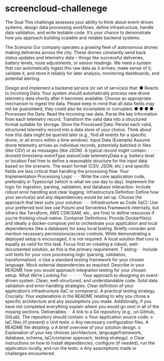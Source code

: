 # screencloud-challenege

The Goal
This challenge assesses your ability to think about event-driven systems, design data
processing workflows, define infrastructure, handle data validation, and write testable code.
It’s your chance to demonstrate how you approach building scalable and reliable backend
systems.

The Scenario
Our company operates a growing fleet of autonomous drones making deliveries across the city.
These drones constantly send back status updates and telemetry data – things like successful
deliveries, battery levels, route adjustments, or sensor readings. We need a system that can
automatically ingest this raw data as it arrives, make sense of it, validate it, and store it reliably
for later analysis, monitoring dashboards, and potential alerting.

Design and implement a backend service (or set of services) that:
●
Reacts to Incoming Data: Your system should automatically process new drone
telemetry data shortly after it becomes available. Choose an appropriate mechanism to
ingest the data.
Please keep in mind that all data fields may not be guaranteed, they could also be incomplete
or corrupted.
●
●
●
●
Processes the Data: Read the incoming raw data.
Parse the key information from each telemetry record.
Transform the valid data into a structured format suitable for storage.
Store the Processed Data: Persist each valid, structured telemetry record into a data
store of your choice. Think about how this data might be queried later (e.g., find all
events for a specific drone, or all errors within a time window).
Input Data (Example)
Assume drone telemetry arrives as individual records, potentially batched in files (like CSV) or
as messages (like JSON). A typical record might contain:
·
·
·
·
·
droneId
timestamp
eventType
statusCode
telemetryData e.g. battery level or location
Feel free to define a reasonable structure for the input data based on the scenario. The exact
format (CSV, JSON, etc.) and specific fields are less critical than handling the processing flow.
Your Implementation
Processing Logic
·
·
·
Write the core application code, preferably in Typescript (which is what we use day
to day).
Implement the logic for ingestion, parsing, validation, and database interaction.
Include robust error handling and clear logging.
Infrastructure Definition
Define how your service(s) and any dependencies would be set up. Choose the approach that
best suits your solution:
·
·
·
Infrastructure as Code (IaC): Use your preferred tool (we use Pulumi and Serverless
Framework internally, but others like Terraform, AWS CDK/SAM, etc., are fine) to
define resources if you’re thinking cloud-native.
Container Definitions: Provide Dockerfile(s) and ideally a docker-compose.yml to
orchestrate your application and local dependencies (like a database) for easy local
testing.
Briefly consider and mention necessary permissions/access controls.
While demonstrating a deployed setup is encouraged, it is not required. A local solution that
runs is equally as valid for this task. Focus first on creating a robust, well-documented solution,
as this is the primary requirement.
T esting
·
·
Include unit tests for your core processing logic (parsing, validation,
transformation).
o Use a standard testing framework for your chosen language. Mock external
dependencies as required.
Describe in your README how you would approach integration testing for your
chosen setup.
What We’re Looking For
·
·
·
·
·
·
Your approach to designing an event-driven system.
Clean, well-structured, and understandable code.
Solid data validation and error-handling strategies.
Clear definition of your application’s infrastructure (IaC or containers).
A practical testing strategy.
Crucially: Your explanations in the README relating to why you chose a specific
architecture and any assumptions you made. Additionally, if you have not
completed everything explain where you would go next in all of the missing
sections.
Deliverables
·
·
A link to a Git repository (e.g., on GitHub, GitLab). The repository should contain:
o Your application source code.
o IaC files (if present)
o Unit tests.
o Any necessary configuration files.
A README file detailing:
o A brief overview of your solution design.
o Explanation of your key choices (architecture, language/framework,
database, schema, IaC/container approach, testing strategy).
o Clear instructions on how to install dependencies, configure (if needed), run
the application locally, and run the tests.
o Any assumptions made or challenges encountered.